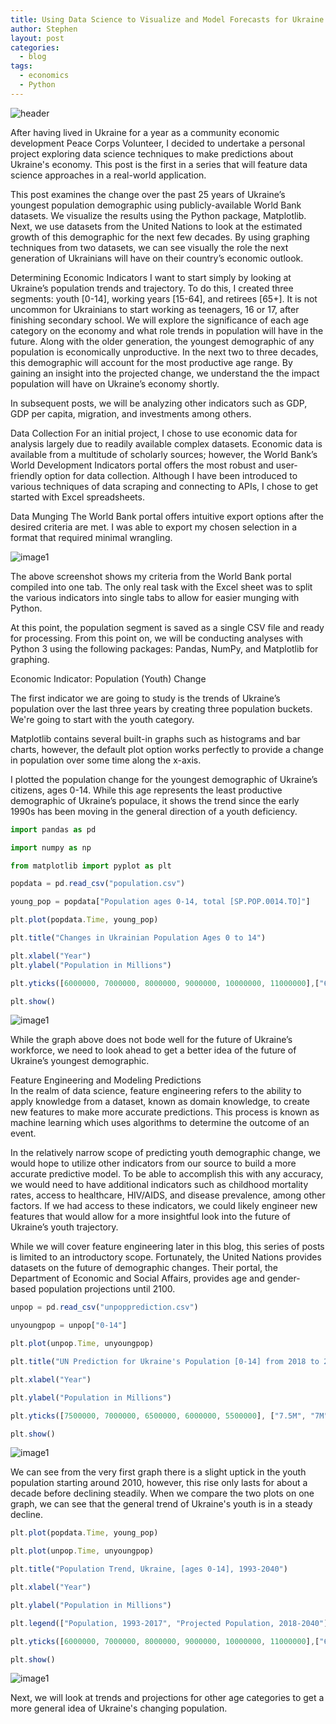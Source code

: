 ```yaml
---
title: Using Data Science to Visualize and Model Forecasts for Ukraine’s Economic Future
author: Stephen
layout: post
categories:
  - blog
tags:
  - economics
  - Python
---
```


![header](/assets/post1/header%2Bimage.png)

After having lived in Ukraine for a year as a community economic development Peace Corps Volunteer, I decided to undertake a personal project exploring data science techniques to make predictions about Ukraine's economy. This post is the first in a series that will feature data science approaches in a real-world application. 

This post examines the change over the past 25 years of Ukraine’s youngest population demographic using publicly-available World Bank datasets. We visualize the results using the Python package, Matplotlib. Next, we use datasets from the United Nations to look at the estimated growth of this demographic for the next few decades. By using graphing techniques from two datasets, we can see visually the role the next generation of Ukrainians will have on their country’s economic outlook.  

Determining Economic Indicators
I want to start simply by looking at Ukraine’s population trends and trajectory. To do this, I created three segments: youth [0-14], working years [15-64], and retirees [65+]. It is not uncommon for Ukrainians to start working as teenagers, 16 or 17, after finishing secondary school. We will explore the significance of each age category on the economy and what role trends in population will have in the future. Along with the older generation, the youngest demographic of any population is economically unproductive. In the next two to three decades, this demographic will account for the most productive age range. By gaining an insight into the projected change, we understand the the impact population will have on Ukraine’s economy shortly. 

In subsequent posts, we will be analyzing other indicators such as GDP, GDP per capita, migration, and investments among others.  

Data Collection
For an initial project, I chose to use economic data for analysis largely due to readily available complex datasets. Economic data is available from a multitude of scholarly sources; however, the World Bank’s World Development Indicators portal offers the most robust and user-friendly option for data collection. Although I have been introduced to various techniques of data scraping and connecting to APIs, I chose to get started with Excel spreadsheets.

Data Munging
The World Bank portal offers intuitive export options after the desired criteria are met. I was able to export my chosen selection in a format that required minimal wrangling.

![image1](/assets/post1/image-asset.png)

The above screenshot shows my criteria from the World Bank portal compiled into one tab. The only real task with the Excel sheet was to split the various indicators into single tabs to allow for easier munging with Python.

At this point, the population segment is saved as a single CSV file and ready for processing. From this point on, we will be conducting analyses with Python 3 using the following packages: Pandas, NumPy, and Matplotlib for graphing.

Economic Indicator: Population (Youth) Change

The first indicator we are going to study is the trends of Ukraine’s population over the last three years by creating three population buckets. We're going to start with the youth category.

Matplotlib contains several built-in graphs such as histograms and bar charts, however, the default plot option works perfectly to provide a change in population over some time along the x-axis.

I plotted the population change for the youngest demographic of Ukraine’s citizens, ages 0-14. While this age represents the least productive demographic of Ukraine’s populace, it shows the trend since the early 1990s has been moving in the general direction of a youth deficiency.

```Typescript
import pandas as pd

import numpy as np

from matplotlib import pyplot as plt 

popdata = pd.read_csv("population.csv")

young_pop = popdata["Population ages 0-14, total [SP.POP.0014.TO]"]

plt.plot(popdata.Time, young_pop)

plt.title("Changes in Ukrainian Population Ages 0 to 14")

plt.xlabel("Year")
plt.ylabel("Population in Millions")

plt.yticks([6000000, 7000000, 8000000, 9000000, 10000000, 11000000],["6M", "7M", "8M", "9M", "10M", "11M"])

plt.show()
```
![image1](/assets/post1/first%2Bgraph.png)

While the graph above does not bode well for the future of Ukraine’s workforce, we need to look ahead to get a better idea of the future of Ukraine’s youngest demographic.

Feature Engineering and Modeling Predictions   
In the realm of data science, feature engineering refers to the ability to apply knowledge from a dataset, known as domain knowledge, to create new features to make more accurate predictions. This process is known as machine learning which uses algorithms to determine the outcome of an event.

In the relatively narrow scope of predicting youth demographic change, we would hope to utilize other indicators from our source to build a more accurate predictive model. To be able to accomplish this with any accuracy, we would need to have additional indicators such as childhood mortality rates, access to healthcare, HIV/AIDS, and disease prevalence, among other factors. If we had access to these indicators, we could likely engineer new features that would allow for a more insightful look into the future of Ukraine’s youth trajectory.

While we will cover feature engineering later in this blog, this series of posts is limited to an introductory scope. Fortunately, the United Nations provides datasets on the future of demographic changes. Their portal, the Department of Economic and Social Affairs, provides age and gender-based population projections until 2100.

```Typescript
unpop = pd.read_csv("unpopprediction.csv")

unyoungpop = unpop["0-14"]

plt.plot(unpop.Time, unyoungpop)

plt.title("UN Prediction for Ukraine's Population [0-14] from 2018 to 2040")

plt.xlabel("Year")

plt.ylabel("Population in Millions")

plt.yticks([7500000, 7000000, 6500000, 6000000, 5500000], ["7.5M", "7M", "6.5M", "6M", "5.5M"])

plt.show()
```
![image1](/assets/post1/second%2Bgraph.png)

We can see from the very first graph there is a slight uptick in the youth population starting around 2010, however, this rise only lasts for about a decade before declining steadily. When we compare the two plots on one graph, we can see that the general trend of Ukraine's youth is in a steady decline. 

```Typescript
plt.plot(popdata.Time, young_pop)

plt.plot(unpop.Time, unyoungpop)

plt.title("Population Trend, Ukraine, [ages 0-14], 1993-2040")

plt.xlabel("Year")

plt.ylabel("Population in Millions")

plt.legend(["Population, 1993-2017", "Projected Population, 2018-2040"])

plt.yticks([6000000, 7000000, 8000000, 9000000, 10000000, 11000000],["6M", "7M", "8M", "9M", "10M", "11M"])

plt.show()
```

![image1](/assets/post1/third%2Bgraph.png)

Next, we will look at trends and projections for other age categories to get a more general idea of Ukraine's changing population.